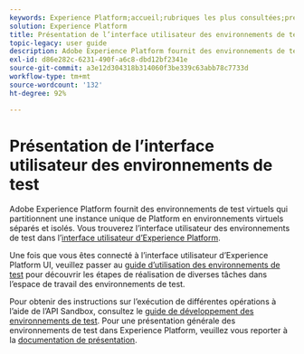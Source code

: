 ```yaml
---
keywords: Experience Platform;accueil;rubriques les plus consultées;présentation des environnements de test
solution: Experience Platform
title: Présentation de l’interface utilisateur des environnements de test
topic-legacy: user guide
description: Adobe Experience Platform fournit des environnements de test virtuels qui partitionnent une instance unique de Platform en environnements virtuels séparés et isolés. Vous trouverez l’interface utilisateur des environnements de test dans l’interface utilisateur d’Experience Platform.
exl-id: d86e282c-6231-490f-a6c8-dbd12bf2341e
source-git-commit: a3e12d304318b314060f3be339c63abb78c7733d
workflow-type: tm+mt
source-wordcount: '132'
ht-degree: 92%

---
```


# Présentation de l’interface utilisateur des environnements de test

Adobe Experience Platform fournit des environnements de test virtuels qui partitionnent une instance unique de Platform en environnements virtuels séparés et isolés. Vous trouverez l’interface utilisateur des environnements de test dans l’[interface utilisateur d’Experience Platform](https://platform.adobe.com).

Une fois que vous êtes connecté à l’interface utilisateur d’Experience Platform UI, veuillez passer au [guide d’utilisation des environnements de test](user-guide.md) pour découvrir les étapes de réalisation de diverses tâches dans l’espace de travail des environnements de test.

Pour obtenir des instructions sur l’exécution de différentes opérations à l’aide de l’API Sandbox, consultez le [guide de développement des environnements de test](../api/getting-started.md). Pour une présentation générale des environnements de test dans Experience Platform, veuillez vous reporter à la [documentation de présentation](../home.md).
